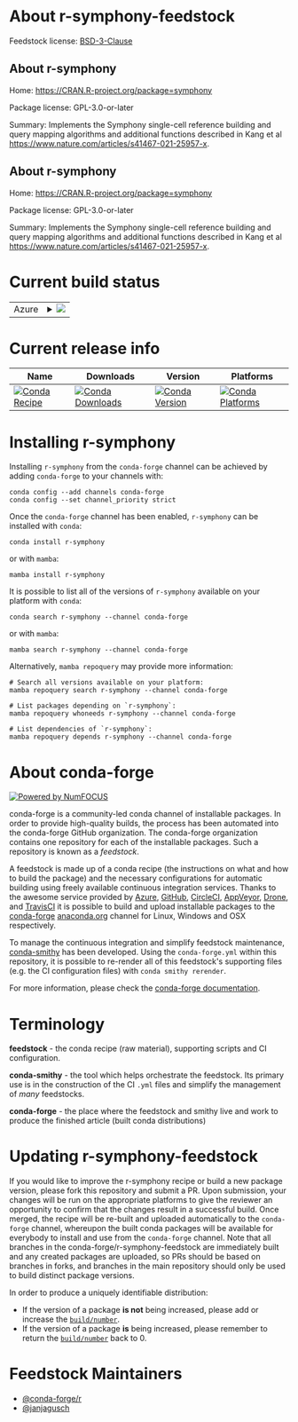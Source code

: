 About r-symphony-feedstock
==========================

Feedstock license: [BSD-3-Clause](https://github.com/conda-forge/r-symphony-feedstock/blob/main/LICENSE.txt)


About r-symphony
----------------

Home: https://CRAN.R-project.org/package=symphony

Package license: GPL-3.0-or-later

Summary: Implements the Symphony single-cell reference building and query mapping algorithms and additional functions described in Kang et al <https://www.nature.com/articles/s41467-021-25957-x>.

About r-symphony
----------------

Home: https://CRAN.R-project.org/package=symphony

Package license: GPL-3.0-or-later

Summary: Implements the Symphony single-cell reference building and query mapping algorithms and additional functions described in Kang et al <https://www.nature.com/articles/s41467-021-25957-x>.

Current build status
====================


<table>
    
  <tr>
    <td>Azure</td>
    <td>
      <details>
        <summary>
          <a href="https://dev.azure.com/conda-forge/feedstock-builds/_build/latest?definitionId=23341&branchName=main">
            <img src="https://dev.azure.com/conda-forge/feedstock-builds/_apis/build/status/r-symphony-feedstock?branchName=main">
          </a>
        </summary>
        <table>
          <thead><tr><th>Variant</th><th>Status</th></tr></thead>
          <tbody><tr>
              <td>linux_64_r_base4.4</td>
              <td>
                <a href="https://dev.azure.com/conda-forge/feedstock-builds/_build/latest?definitionId=23341&branchName=main">
                  <img src="https://dev.azure.com/conda-forge/feedstock-builds/_apis/build/status/r-symphony-feedstock?branchName=main&jobName=linux&configuration=linux%20linux_64_r_base4.4" alt="variant">
                </a>
              </td>
            </tr><tr>
              <td>linux_64_r_base4.5</td>
              <td>
                <a href="https://dev.azure.com/conda-forge/feedstock-builds/_build/latest?definitionId=23341&branchName=main">
                  <img src="https://dev.azure.com/conda-forge/feedstock-builds/_apis/build/status/r-symphony-feedstock?branchName=main&jobName=linux&configuration=linux%20linux_64_r_base4.5" alt="variant">
                </a>
              </td>
            </tr><tr>
              <td>osx_64_r_base4.4</td>
              <td>
                <a href="https://dev.azure.com/conda-forge/feedstock-builds/_build/latest?definitionId=23341&branchName=main">
                  <img src="https://dev.azure.com/conda-forge/feedstock-builds/_apis/build/status/r-symphony-feedstock?branchName=main&jobName=osx&configuration=osx%20osx_64_r_base4.4" alt="variant">
                </a>
              </td>
            </tr><tr>
              <td>osx_64_r_base4.5</td>
              <td>
                <a href="https://dev.azure.com/conda-forge/feedstock-builds/_build/latest?definitionId=23341&branchName=main">
                  <img src="https://dev.azure.com/conda-forge/feedstock-builds/_apis/build/status/r-symphony-feedstock?branchName=main&jobName=osx&configuration=osx%20osx_64_r_base4.5" alt="variant">
                </a>
              </td>
            </tr><tr>
              <td>win_64_r_base4.4</td>
              <td>
                <a href="https://dev.azure.com/conda-forge/feedstock-builds/_build/latest?definitionId=23341&branchName=main">
                  <img src="https://dev.azure.com/conda-forge/feedstock-builds/_apis/build/status/r-symphony-feedstock?branchName=main&jobName=win&configuration=win%20win_64_r_base4.4" alt="variant">
                </a>
              </td>
            </tr><tr>
              <td>win_64_r_base4.5</td>
              <td>
                <a href="https://dev.azure.com/conda-forge/feedstock-builds/_build/latest?definitionId=23341&branchName=main">
                  <img src="https://dev.azure.com/conda-forge/feedstock-builds/_apis/build/status/r-symphony-feedstock?branchName=main&jobName=win&configuration=win%20win_64_r_base4.5" alt="variant">
                </a>
              </td>
            </tr>
          </tbody>
        </table>
      </details>
    </td>
  </tr>
</table>

Current release info
====================

| Name | Downloads | Version | Platforms |
| --- | --- | --- | --- |
| [![Conda Recipe](https://img.shields.io/badge/recipe-r--symphony-green.svg)](https://anaconda.org/conda-forge/r-symphony) | [![Conda Downloads](https://img.shields.io/conda/dn/conda-forge/r-symphony.svg)](https://anaconda.org/conda-forge/r-symphony) | [![Conda Version](https://img.shields.io/conda/vn/conda-forge/r-symphony.svg)](https://anaconda.org/conda-forge/r-symphony) | [![Conda Platforms](https://img.shields.io/conda/pn/conda-forge/r-symphony.svg)](https://anaconda.org/conda-forge/r-symphony) |

Installing r-symphony
=====================

Installing `r-symphony` from the `conda-forge` channel can be achieved by adding `conda-forge` to your channels with:

```
conda config --add channels conda-forge
conda config --set channel_priority strict
```

Once the `conda-forge` channel has been enabled, `r-symphony` can be installed with `conda`:

```
conda install r-symphony
```

or with `mamba`:

```
mamba install r-symphony
```

It is possible to list all of the versions of `r-symphony` available on your platform with `conda`:

```
conda search r-symphony --channel conda-forge
```

or with `mamba`:

```
mamba search r-symphony --channel conda-forge
```

Alternatively, `mamba repoquery` may provide more information:

```
# Search all versions available on your platform:
mamba repoquery search r-symphony --channel conda-forge

# List packages depending on `r-symphony`:
mamba repoquery whoneeds r-symphony --channel conda-forge

# List dependencies of `r-symphony`:
mamba repoquery depends r-symphony --channel conda-forge
```


About conda-forge
=================

[![Powered by
NumFOCUS](https://img.shields.io/badge/powered%20by-NumFOCUS-orange.svg?style=flat&colorA=E1523D&colorB=007D8A)](https://numfocus.org)

conda-forge is a community-led conda channel of installable packages.
In order to provide high-quality builds, the process has been automated into the
conda-forge GitHub organization. The conda-forge organization contains one repository
for each of the installable packages. Such a repository is known as a *feedstock*.

A feedstock is made up of a conda recipe (the instructions on what and how to build
the package) and the necessary configurations for automatic building using freely
available continuous integration services. Thanks to the awesome service provided by
[Azure](https://azure.microsoft.com/en-us/services/devops/), [GitHub](https://github.com/),
[CircleCI](https://circleci.com/), [AppVeyor](https://www.appveyor.com/),
[Drone](https://cloud.drone.io/welcome), and [TravisCI](https://travis-ci.com/)
it is possible to build and upload installable packages to the
[conda-forge](https://anaconda.org/conda-forge) [anaconda.org](https://anaconda.org/)
channel for Linux, Windows and OSX respectively.

To manage the continuous integration and simplify feedstock maintenance,
[conda-smithy](https://github.com/conda-forge/conda-smithy) has been developed.
Using the ``conda-forge.yml`` within this repository, it is possible to re-render all of
this feedstock's supporting files (e.g. the CI configuration files) with ``conda smithy rerender``.

For more information, please check the [conda-forge documentation](https://conda-forge.org/docs/).

Terminology
===========

**feedstock** - the conda recipe (raw material), supporting scripts and CI configuration.

**conda-smithy** - the tool which helps orchestrate the feedstock.
                   Its primary use is in the construction of the CI ``.yml`` files
                   and simplify the management of *many* feedstocks.

**conda-forge** - the place where the feedstock and smithy live and work to
                  produce the finished article (built conda distributions)


Updating r-symphony-feedstock
=============================

If you would like to improve the r-symphony recipe or build a new
package version, please fork this repository and submit a PR. Upon submission,
your changes will be run on the appropriate platforms to give the reviewer an
opportunity to confirm that the changes result in a successful build. Once
merged, the recipe will be re-built and uploaded automatically to the
`conda-forge` channel, whereupon the built conda packages will be available for
everybody to install and use from the `conda-forge` channel.
Note that all branches in the conda-forge/r-symphony-feedstock are
immediately built and any created packages are uploaded, so PRs should be based
on branches in forks, and branches in the main repository should only be used to
build distinct package versions.

In order to produce a uniquely identifiable distribution:
 * If the version of a package **is not** being increased, please add or increase
   the [``build/number``](https://docs.conda.io/projects/conda-build/en/latest/resources/define-metadata.html#build-number-and-string).
 * If the version of a package **is** being increased, please remember to return
   the [``build/number``](https://docs.conda.io/projects/conda-build/en/latest/resources/define-metadata.html#build-number-and-string)
   back to 0.

Feedstock Maintainers
=====================

* [@conda-forge/r](https://github.com/orgs/conda-forge/teams/r/)
* [@janjagusch](https://github.com/janjagusch/)

